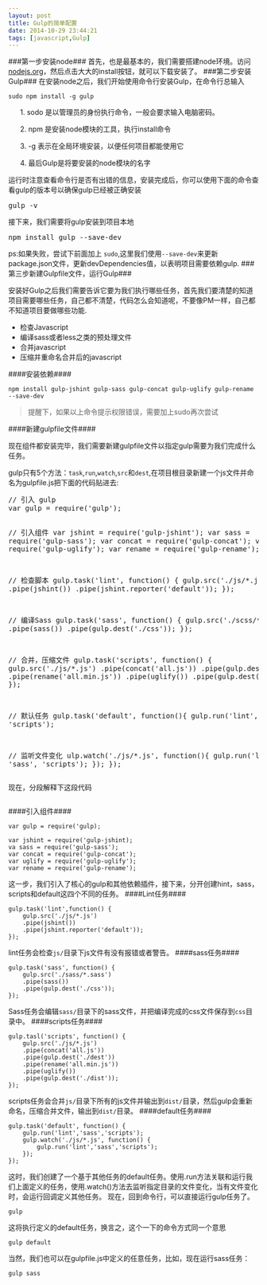 ```yaml
---
layout: post
title: Gulp的简单配置
date: 2014-10-29 23:44:21
tags: [javascript,Gulp]
---
```

###第一步安装node###
首先，也是最基本的，我们需要搭建node环境。访问[nodejs.org](http://nodejs.org)，然后点击大大的install按钮，就可以下载安装了。<!--more-->
###第二步安装Gulp###
在安装node之后，我们开始使用命令行安装Gulp，在命令行总输入
<pre><code>sudo npm install -g gulp</code></pre>
<dl>
<ol>1. sodo 是以管理员的身份执行命令，一般会要求输入电脑密码。</ol>
<ol>2. npm 是安装node模块的工具，执行install命令</ol>
<ol>3. -g 表示在全局环境安装，以便任何项目都能使用它</ol>
<ol>4. 最后Gulp是将要安装的node模块的名字</ol>
</dl>
运行时注意查看命令行是否有出错的信息，安装完成后，你可以使用下面的命令查看gulp的版本号以确保gulp已经被正确安装
<pre>gulp -v</pre>
接下来，我们需要将gulp安装到项目本地
<pre>npm install gulp --save-dev</pre>
ps:如果失败，尝试下前面加上 <code>sudo</code>,这里我们使用<code>--save-dev</code>来更新package.json文件，更新devDependencies值，以表明项目需要依赖gulp.
###第三步新建Gulpfile文件，运行Gulp###
<p>安装好Gulp之后我们需要告诉它要为我们执行哪些任务，首先我们要清楚的知道项目需要哪些任务，自己都不清楚，代码怎么会知道呢，不要像PM一样，自己都不知道项目要做哪些功能.</p>
<ul>
<li>检查Javascript</li>
<li>编译sass或者less之类的预处理文件</li>
<li>合并javascript</li>
<li>压缩并重命名合并后的javascript</li>
</ul>
####安装依赖####

```
npm install gulp-jshint gulp-sass gulp-concat gulp-uglify gulp-rename --save-dev
```
>提醒下，如果以上命令提示权限错误，需要加上sudo再次尝试

####新建gulpfile文件####
<p>现在组件都安装完毕，我们需要新建gulpfile文件以指定gulp需要为我们完成什么任务。</p>
gulp只有5个方法：<code>task</code>,<code>run</code>,<code>watch</code>,<code>src</code>和<code>dest</code>,在项目根目录新建一个js文件并命名为gulpfile.js把下面的代码贴进去:
<pre>// 引入 gulp
var gulp = require('gulp'); 

// 引入组件
var jshint = require('gulp-jshint');
var sass = require('gulp-sass');
var concat = require('gulp-concat');
var uglify = require('gulp-uglify');
var rename = require('gulp-rename');

// 检查脚本
gulp.task('lint', function() {
    gulp.src('./js/*.js')
        .pipe(jshint())
        .pipe(jshint.reporter('default'));
});

// 编译Sass
gulp.task('sass', function() {
    gulp.src('./scss/*.scss')
        .pipe(sass())
        .pipe(gulp.dest('./css'));
});

// 合并，压缩文件
gulp.task('scripts', function() {
    gulp.src('./js/*.js')
        .pipe(concat('all.js'))
        .pipe(gulp.dest('./dist'))
        .pipe(rename('all.min.js'))
        .pipe(uglify())
        .pipe(gulp.dest('./dist'));
});

// 默认任务
gulp.task('default', function(){
    gulp.run('lint', 'sass', 'scripts');

// 监听文件变化
ulp.watch('./js/*.js', function(){
   gulp.run('lint', 'sass', 'scripts');
});
});</pre>

现在，分段解释下这段代码
<pre></pre>
####引入组件####
``` 
var gulp = require('gulp);

var jshint = require('gulp-jshint);
va sass = require('gulp-sass');
var concat = require('gulp-concat');
var uglify = require('gulp-uglify');
var rename = require('gulp-rename'); 
```
这一步，我们引入了核心的gulp和其他依赖插件，接下来，分开创建hint，sass，scripts和default这四个不同的任务。
####Lint任务####
```
gulp.task('lint',function() {
	gulp.src('./js/*.js')
	.pipe(jshint())
	.pipe(jshint.reporter('default'));
});
```
lint任务会检查<code>js/</code>目录下js文件有没有报错或者警告。
####sass任务####
```
gulp.task('sass', function() {
	gulp.src('./sass/*.sass')
	.pipe(sass())
	.pipe(gulp.dest('./css'));
});
```
Sass任务会编辑<code>sass/</code>目录下的sass文件，并把编译完成的css文件保存到<code>css</code>目录中。
####scripts任务####
```
gulp.tasl('scripts', function() {
	gulp.src('./js/*.js')
	.pipe(concat('all.js'))
	.pipe(gulp.dest('./dest'))
	.pipe(rename('all.min.js'))
	.pipe(uglify())
	.pipe(gulp.dest('./dist'));
});
```
scripts任务会合并<code>js/</code>目录下所有的js文件并输出到<code>dist/</code>目录，然后gulp会重新命名，压缩合并文件，输出到<code>dist/</code>目录。
####default任务####
```
gulp.task('default', function() {
	gulp.run('lint','sass','scripts');
	gulp.watch('./js/*.js', function() {
		gulp.run('lint','sass','scripts');
	});
});
```
这时，我们创建了一个基于其他任务的default任务。使用.run方法关联和运行我们上面定义的任务，使用.watch()方法去监听指定目录的文件变化，当有文件变化时，会运行回调定义其他任务。
现在，回到命令行，可以直接运行gulp任务了。

```
gulp
```

这将执行定义的default任务，换言之，这个一下的命令方式同一个意思

```
gulp default
```

当然，我们也可以在gulpfile.js中定义的任意任务，比如，现在运行sass任务：

```
gulp sass
```

